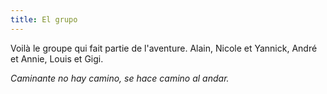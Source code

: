 ```yaml
---
title: El grupo
---
```

Voilà le groupe qui fait partie de l'aventure.
Alain, Nicole et Yannick, André et Annie, Louis et Gigi.
 
*Caminante no hay camino, se hace camino al andar.*